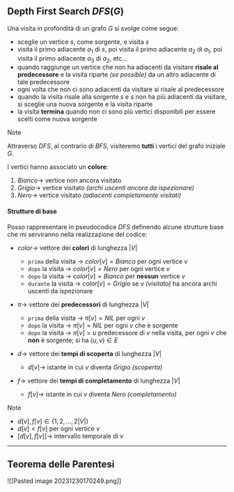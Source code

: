 ## Depth First Search $DFS(G)$
Una visita in profondità di un grafo $G$ si svolge come segue:
- sceglie un vertice $s$, come sorgente, e visita $s$
- visita il primo adiacente $a_1$ di $s$, poi visita il primo adiacente $a_2$ di $a_1$, poi visita il primo adiacente $a_3$ di $a_2$, etc...
- quando raggiunge un vertice che non ha adiacenti da visitare **risale al predecessore** e la visita riparte *(se possible)* da un altro adiacente di tale predecessore
- ogni volta che non ci sono adiacenti da visitare si risale al predecessore
- quando la visita risale alla sorgente $s$ e $s$ non ha più adiacenti da visitare, si sceglie una nuova sorgente e la visita riparte
- la visita **termina** quando non ci sono più vertici disponibili per essere scelti come nuova sorgente

>[!Note]
>Attraverso $DFS$, al contrario di $BFS$, visiteremo **tutti** i vertici del grafo iniziale $G$.

I vertici hanno associato un **colore**:
1. $Bianco \rightarrow$ vertice non ancora visitato
2. $Grigio \rightarrow$ vertice visitato *(archi uscenti ancora da ispezionare)*
3. $Nero \rightarrow$ vertice visitato *(adiacenti completamente visitati)*

#### Strutture di base
Posso rappresentare in pseudocodice $DFS$ definendo alcune strutture base che mi serviranno nella realizzazione del codice:
- $color \rightarrow$ vettore dei **colori** di lunghezza $|V|$
	- `prima` della visita $\rightarrow$ $color[v] = Bianco$ per ogni vertice $v$
	- `dopo` la visita $\rightarrow$ $color[v] = Nero$ per ogni vertice $v$
	- `dopo` la visita $\rightarrow$ $color[v] = Bianco$ per **nessun** vertice $v$
	- `durante` la visita $\rightarrow$ $color[v] = Grigio$ se $v$ *(visitato)* ha ancora archi uscenti da ispezionare

- $\pi \rightarrow$ vettore dei **predecessori** di lunghezza $|V|$
	- `prima` della visita $\rightarrow$ $\pi[v] = NIL$ per ogni $v$
	- `dopo` la visita $\rightarrow$ $\pi[v] = NIL$ per ogni $v$ che è sorgente
	- `dopo` la visita $\rightarrow$ $\pi[v] = u$ predecessore di $v$ nella visita, per ogni $v$ che **non** è sorgente; si ha $(u,v) ∈ E$

- $d \rightarrow$ vettore dei **tempi di scoperta** di lunghezza $|V|$
	- $d[v] \rightarrow$ istante in cui $v$ diventa $Grigio$ *(scoperta)*

- $f \rightarrow$ vettore dei **tempi di completamento** di lunghezza $|V|$
	- $f[v] \rightarrow$ istante in cui $v$ diventa $Nero$ *(completamento)*

>[!Note]
>- $d[v], f[v] ∈ \{1,2,…, 2|V|\}$
>- $d[v] < f[v]$ per ogni vertice $v$
>- $[d[v], f[v]] \rightarrow$ intervallo temporale di $v$

---
## Teorema delle Parentesi
![[Pasted image 20231230170249.png]]